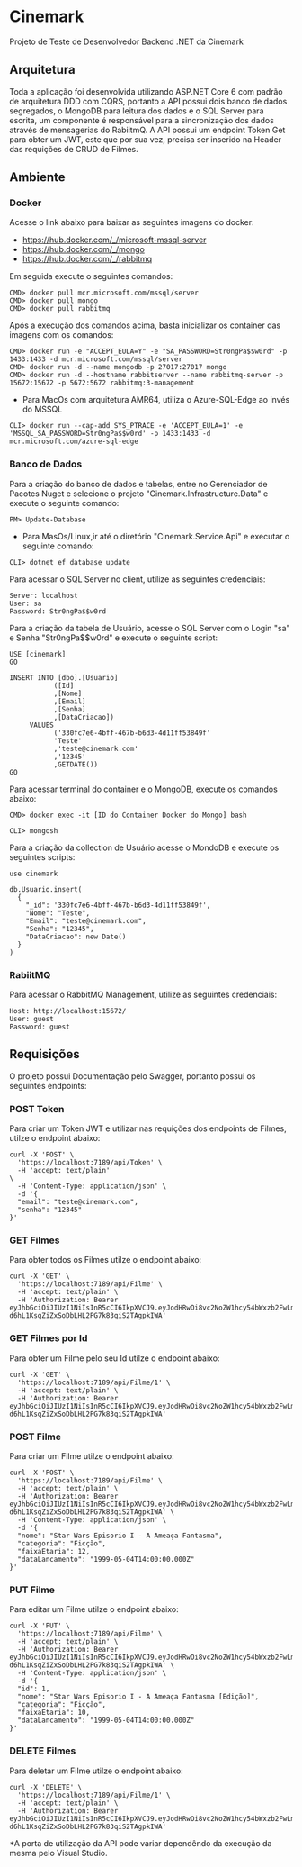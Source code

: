 # Cinemark
Projeto de Teste de Desenvolvedor Backend .NET da Cinemark

## Arquitetura

Toda a aplicação foi desenvolvida utilizando ASP.NET Core 6 com padrão de arquitetura DDD com CQRS, portanto a API possui dois banco de dados segregados, o MongoDB para leitura dos dados e o SQL Server para escrita, um componente é responsável para a sincronização dos dados através de mensagerias do RabiitmQ. A API possui um endpoint Token Get para obter um JWT, este que por sua vez, precisa ser inserido na Header das requições de CRUD de Filmes.

## Ambiente

### Docker
Acesse o link abaixo para baixar as seguintes imagens do docker:
* https://hub.docker.com/_/microsoft-mssql-server
* https://hub.docker.com/_/mongo
* https://hub.docker.com/_/rabbitmq

Em seguida execute o seguintes comandos:
```
CMD> docker pull mcr.microsoft.com/mssql/server
CMD> docker pull mongo
CMD> docker pull rabbitmq
```
Após a execução dos comandos acima, basta inicializar os container das imagens com os comandos:
```
CMD> docker run -e "ACCEPT_EULA=Y" -e "SA_PASSWORD=Str0ngPa$$w0rd" -p 1433:1433 -d mcr.microsoft.com/mssql/server
CMD> docker run -d --name mongodb -p 27017:27017 mongo
CMD> docker run -d --hostname rabbitserver --name rabbitmq-server -p 15672:15672 -p 5672:5672 rabbitmq:3-management
```
* Para MacOs com arquitetura AMR64, utiliza o Azure-SQL-Edge ao invés do MSSQL
```
CLI> docker run --cap-add SYS_PTRACE -e 'ACCEPT_EULA=1' -e 'MSSQL_SA_PASSWORD=Str0ngPa$$w0rd' -p 1433:1433 -d mcr.microsoft.com/azure-sql-edge
```
### Banco de Dados
Para a criação do banco de dados e tabelas, entre no Gerenciador de Pacotes Nuget e selecione o projeto "Cinemark.Infrastructure.Data" e execute o seguinte comando:
```
PM> Update-Database
```
* Para MasOs/Linux,ir até o diretório "Cinemark.Service.Api" e executar o seguinte comando:
```
CLI> dotnet ef database update
```
Para acessar o SQL Server no client, utilize as seguintes credenciais:
```
Server: localhost
User: sa
Password: Str0ngPa$$w0rd
```
Para a criação da tabela de Usuário, acesse o SQL Server com o Login "sa" e Senha "Str0ngPa$$w0rd" e execute o seguinte script:
```
USE [cinemark]
GO

INSERT INTO [dbo].[Usuario]
           ([Id]
           ,[Nome]
           ,[Email]
           ,[Senha]
           ,[DataCriacao])
     VALUES
           ('330fc7e6-4bff-467b-b6d3-4d11ff53849f'
           'Teste'
           ,'teste@cinemark.com'
           ,'12345'
           ,GETDATE())
GO
```
Para acessar terminal do container e o MongoDB, execute os comandos abaixo:
```
CMD> docker exec -it [ID do Container Docker do Mongo] bash  
```
```
CLI> mongosh
```
Para a criação da collection de Usuário acesse o MondoDB e execute os seguintes scripts:
```
use cinemark
```
```
db.Usuario.insert(
  {
  	"_id": '330fc7e6-4bff-467b-b6d3-4d11ff53849f',
  	"Nome": "Teste",
  	"Email": "teste@cinemark.com",
  	"Senha": "12345",
  	"DataCriacao": new Date()
  }
)
```
### RabiitMQ
Para acessar o RabbitMQ Management, utilize as seguintes credenciais:
```
Host: http://localhost:15672/
User: guest
Password: guest
```
## Requisições

O projeto possui Documentação pelo Swagger, portanto possui os seguintes endpoints:

### POST Token

Para criar um Token JWT e utilizar nas requições dos endpoints de Filmes, utilze o endpoint abaixo:
```
curl -X 'POST' \
  'https://localhost:7189/api/Token' \
  -H 'accept: text/plain'
\
  -H 'Content-Type: application/json' \
  -d '{
  "email": "teste@cinemark.com",
  "senha": "12345" 
}'
```

### GET Filmes

Para obter todos os Filmes utilze o endpoint abaixo:
```
curl -X 'GET' \
  'https://localhost:7189/api/Filme' \
  -H 'accept: text/plain' \
  -H 'Authorization: Bearer eyJhbGciOiJIUzI1NiIsInR5cCI6IkpXVCJ9.eyJodHRwOi8vc2NoZW1hcy54bWxzb2FwLm9yZy93cy8yMDA1LzA1L2lkZW50aXR5L2NsYWltcy9lbWFpbGFkZHJlc3MiOiJ0ZXN0ZUBjaW5lbWFyay5jb20iLCJleHAiOjE2NTYwMjc0MjQsImlzcyI6ImNoYXJsZXMubWVuZGVzIiwiYXVkIjoiY2hhcmxlcy5tZW5kZXMifQ.UubI-d6hL1KsqZiZxSoDbLHL2PG7k83qiS2TAgpkIWA'
```

### GET Filmes por Id

Para obter um Filme pelo seu Id utilze o endpoint abaixo:
```
curl -X 'GET' \
  'https://localhost:7189/api/Filme/1' \
  -H 'accept: text/plain' \
  -H 'Authorization: Bearer eyJhbGciOiJIUzI1NiIsInR5cCI6IkpXVCJ9.eyJodHRwOi8vc2NoZW1hcy54bWxzb2FwLm9yZy93cy8yMDA1LzA1L2lkZW50aXR5L2NsYWltcy9lbWFpbGFkZHJlc3MiOiJ0ZXN0ZUBjaW5lbWFyay5jb20iLCJleHAiOjE2NTYwMjc0MjQsImlzcyI6ImNoYXJsZXMubWVuZGVzIiwiYXVkIjoiY2hhcmxlcy5tZW5kZXMifQ.UubI-d6hL1KsqZiZxSoDbLHL2PG7k83qiS2TAgpkIWA'
```

### POST Filme

Para criar um Filme utilze o endpoint abaixo:
```
curl -X 'POST' \
  'https://localhost:7189/api/Filme' \
  -H 'accept: text/plain' \
  -H 'Authorization: Bearer eyJhbGciOiJIUzI1NiIsInR5cCI6IkpXVCJ9.eyJodHRwOi8vc2NoZW1hcy54bWxzb2FwLm9yZy93cy8yMDA1LzA1L2lkZW50aXR5L2NsYWltcy9lbWFpbGFkZHJlc3MiOiJ0ZXN0ZUBjaW5lbWFyay5jb20iLCJleHAiOjE2NTYwMjc0MjQsImlzcyI6ImNoYXJsZXMubWVuZGVzIiwiYXVkIjoiY2hhcmxlcy5tZW5kZXMifQ.UubI-d6hL1KsqZiZxSoDbLHL2PG7k83qiS2TAgpkIWA' \
  -H 'Content-Type: application/json' \
  -d '{
  "nome": "Star Wars Episorio I - A Ameaça Fantasma",
  "categoria": "Ficção",
  "faixaEtaria": 12,
  "dataLancamento": "1999-05-04T14:00:00.000Z"
}'
```

### PUT Filme

Para editar um Filme utilze o endpoint abaixo:
```
curl -X 'PUT' \
  'https://localhost:7189/api/Filme' \
  -H 'accept: text/plain' \
  -H 'Authorization: Bearer eyJhbGciOiJIUzI1NiIsInR5cCI6IkpXVCJ9.eyJodHRwOi8vc2NoZW1hcy54bWxzb2FwLm9yZy93cy8yMDA1LzA1L2lkZW50aXR5L2NsYWltcy9lbWFpbGFkZHJlc3MiOiJ0ZXN0ZUBjaW5lbWFyay5jb20iLCJleHAiOjE2NTYwMjc0MjQsImlzcyI6ImNoYXJsZXMubWVuZGVzIiwiYXVkIjoiY2hhcmxlcy5tZW5kZXMifQ.UubI-d6hL1KsqZiZxSoDbLHL2PG7k83qiS2TAgpkIWA' \
  -H 'Content-Type: application/json' \
  -d '{
  "id": 1,
  "nome": "Star Wars Episorio I - A Ameaça Fantasma [Edição]",
  "categoria": "Ficção",
  "faixaEtaria": 10,
  "dataLancamento": "1999-05-04T14:00:00.000Z"
}'
```

### DELETE Filmes

Para deletar um Filme utilze o endpoint abaixo:
```
curl -X 'DELETE' \
  'https://localhost:7189/api/Filme/1' \
  -H 'accept: text/plain' \
  -H 'Authorization: Bearer eyJhbGciOiJIUzI1NiIsInR5cCI6IkpXVCJ9.eyJodHRwOi8vc2NoZW1hcy54bWxzb2FwLm9yZy93cy8yMDA1LzA1L2lkZW50aXR5L2NsYWltcy9lbWFpbGFkZHJlc3MiOiJ0ZXN0ZUBjaW5lbWFyay5jb20iLCJleHAiOjE2NTYwMjc0MjQsImlzcyI6ImNoYXJsZXMubWVuZGVzIiwiYXVkIjoiY2hhcmxlcy5tZW5kZXMifQ.UubI-d6hL1KsqZiZxSoDbLHL2PG7k83qiS2TAgpkIWA'
```

*A porta de utilização da API pode variar dependêndo da execução da mesma pelo Visual Studio.
